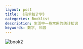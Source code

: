 ```yaml
---
layout: post
title: 《简单统计学》
categories: Booklist
description: 生活中一些常用的统计知识
keywords: 数学, 科普
---
```


![book2](https:/filehole.github.io/images/booklist/2020-02-27-book2.jpg)